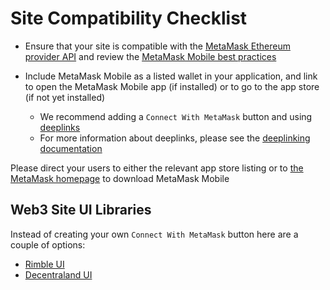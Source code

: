 # Site Compatibility Checklist

- Ensure that your site is compatible with the [MetaMask Ethereum provider API](./ethereum-provider.html) and review the [MetaMask Mobile best practices](./mobile-best-practices.html)

- Include MetaMask Mobile as a listed wallet in your application, and link to open the MetaMask Mobile app (if installed) or to go to the app store (if not yet installed)
  - We recommend adding a `Connect With MetaMask` button and using [deeplinks](https://metamask.github.io/metamask-deeplinks/)
  - For more information about deeplinks, please see the [deeplinking documentation](./mobile-best-practices.html#deeplinking)

Please direct your users to either the relevant app store listing or to [the MetaMask homepage](https://metamask.io/download.html) to download MetaMask Mobile

## Web3 Site UI Libraries

Instead of creating your own `Connect With MetaMask` button here are a couple of options:

- [Rimble UI](https://rimble.consensys.design/)
- [Decentraland UI](https://ui.decentraland.org/?path=/story/atlas--uncontrolled)
